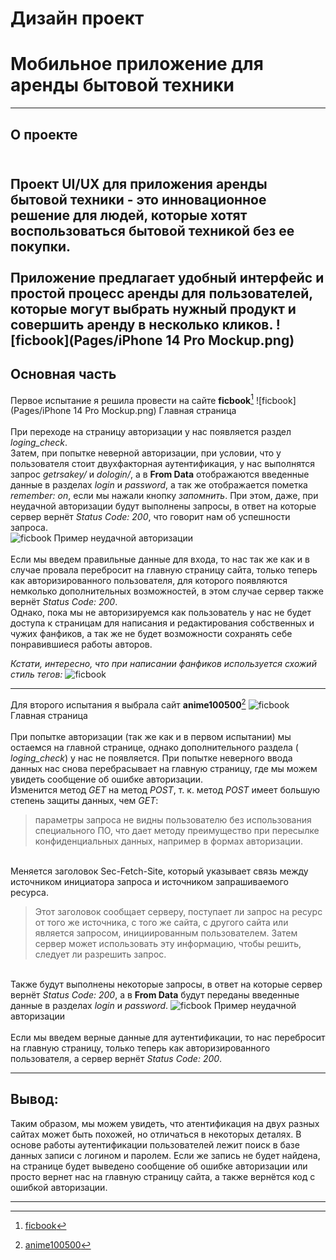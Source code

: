 # Дизайн проект
# Мобильное приложение для аренды бытовой техники
___
## О проекте

<br /> Проект UI/UX для приложения аренды бытовой техники - это инновационное решение для людей, которые хотят воспользоваться бытовой техникой без ее покупки. 
<br /> 
<br /> Приложение предлагает удобный интерфейс и простой процесс аренды для пользователей, которые могут выбрать нужный продукт и совершить аренду в несколько кликов.
![ficbook](Pages/iPhone 14 Pro Mockup.png)
---

## __Основная часть__
Первое испытание я решила провести на сайте __ficbook__[^1]
![ficbook](Pages/iPhone 14 Pro Mockup.png)
Главная страница
<br /> 
<br /> При переходе на страницу авторизации у нас появляется раздел _loging_check_. 
<br /> Затем, при попытке неверной авторизации, при условии, что у пользователя стоит двухфакторная аутентификация, у нас выполнятся запрос _getrsakey/_ и _dologin/_, а в __From Data__ отображаются введенные данные в разделах _login_ и _password_, а так же отображается пометка _remember: on_, если мы нажали кнопку _запомнить_. При этом, даже, при неудачной авторизации будут выполнены запросы, в ответ на которые сервер вернёт _Status Code: 200_, что говорит нам об успешности запроса.
<br /> 
![ficbook](scr3.png)
Пример неудачной авторизации
<br /> 
<br />Если мы введем правильные данные для входа, то нас так же как и в случае провала перебросит на главную страницу сайта, только теперь как авторизированного пользователя, для которого появляются немколько дополнительных возможностей, в этом случае сервер также вернёт _Status Code: 200_.
<br />Однако, пока мы не авторизируемся как пользователь у нас не будет доступа к страницам для написания и редактирования собственных и чужих фанфиков, а так же не будет возможности сохранять себе понравившиеся работы авторов.

_Кстати, интересно, что при написании фанфиков используется схожий стиль тегов:_
![ficbook](scr5.png)

---
Для второго испытания я выбрала сайт __anime100500__[^2]
![ficbook](scr2.png)
Главная страница
<br /> 
<br /> При попытке авторизации (так же как и в первом испытании) мы остаемся на главной странице, однако дополнительного раздела ( _loging_check_) у нас не появляется.
При попытке неверного ввода данных нас снова перебрасывает на главную страницу, где мы можем увидеть сообщение об ошибке авторизации. 
<br /> Изменится метод _GET_ на метод _POST_, т. к. метод _POST_ имеет большую степень защиты данных, чем _GET_: 
<blockquote>
параметры запроса не видны пользователю без использования специального ПО, что дает методу преимущество при пересылке конфиденциальных данных, например в формах авторизации.
</blockquote>

<br /> Меняется заголовок Sec-Fetch-Site, который указывает связь между источником инициатора запроса и источником запрашиваемого ресурса.
<blockquote>
Этот заголовок сообщает серверу, поступает ли запрос на ресурс от того же источника, с того же сайта, с другого сайта или является запросом, инициированным пользователем. Затем сервер может использовать эту информацию, чтобы решить, следует ли разрешить запрос.
</blockquote>

<br /> Также будут выполнены некоторые запросы, в ответ на которые сервер вернёт _Status Code: 200_, а в __From Data__ будут переданы введенные данные в разделах _login_ и _password_.
![ficbook](scr4.png)
Пример неудачной авторизации
<br /> 
<br />Если мы введем верные данные для аутентификации, то нас перебросит на главную страницу, только теперь как авторизированного пользователя, а сервер вернёт _Status Code: 200_.

---
## __Вывод:__
Таким образом, мы можем увидеть, что атентификация на двух разных сайтах может быть похожей, но отличаться в некоторых деталях. В основе работы аутентификации пользователей лежит поиск в базе данных записи с логином и паролем. Если же запись не будет найдена, на странице будет выведено сообщение об ошибке авторизации или просто вернет нас на главную страницу сайта, а также вернётся код с ошибкой авторизации.

---
[^1]: [ficbook](https://ficbook.net/)
[^2]: [anime100500](https://anime100500.ru/)
